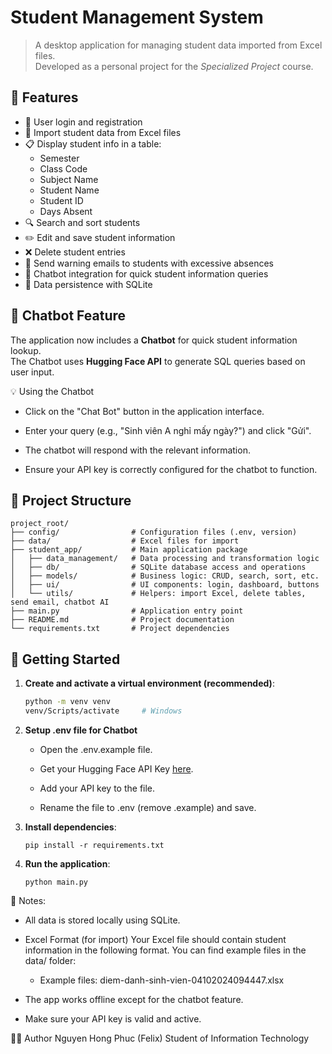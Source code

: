 # Student Management System

> A desktop application for managing student data imported from Excel files.  
> Developed as a personal project for the *Specialized Project* course.

## 📌 Features

- 🔐 User login and registration
- 📁 Import student data from Excel files
- 📋 Display student info in a table:
  - Semester
  - Class Code
  - Subject Name
  - Student Name
  - Student ID
  - Days Absent
- 🔍 Search and sort students
- ✏️ Edit and save student information
- ❌ Delete student entries
- 📧 Send warning emails to students with excessive absences
- 🤖 Chatbot integration for quick student information queries
- 💾 Data persistence with SQLite

## 💬 Chatbot Feature

The application now includes a **Chatbot** for quick student information lookup.  
The Chatbot uses **Hugging Face API** to generate SQL queries based on user input.  

💡 Using the Chatbot
- Click on the "Chat Bot" button in the application interface.

- Enter your query (e.g., "Sinh viên A nghỉ mấy ngày?") and click "Gửi".

- The chatbot will respond with the relevant information.

- Ensure your API key is correctly configured for the chatbot to function.

## 📁 Project Structure

```plaintext
project_root/
├── config/                # Configuration files (.env, version)
├── data/                  # Excel files for import
├── student_app/           # Main application package
│   ├── data_management/   # Data processing and transformation logic
│   ├── db/                # SQLite database access and operations
│   ├── models/            # Business logic: CRUD, search, sort, etc.
│   ├── ui/                # UI components: login, dashboard, buttons
│   └── utils/             # Helpers: import Excel, delete tables, send email, chatbot AI 
├── main.py                # Application entry point
├── README.md              # Project documentation
└── requirements.txt       # Project dependencies
```
## 🚀 Getting Started

1. **Create and activate a virtual environment (recommended)**:
   ```bash
   python -m venv venv
   venv/Scripts/activate     # Windows
   ```
2. **Setup .env file for Chatbot**

    - Open the .env.example file.
    
    - Get your Hugging Face API Key [here](https://huggingface.co/settings/tokens).  
    
    - Add your API key to the file.
    - Rename the file to .env (remove .example) and save.
  
3. **Install dependencies**:

   ```
   pip install -r requirements.txt
4. **Run the application**:

   ```
   python main.py
📌 Notes:

- All data is stored locally using SQLite.

- Excel Format (for import)
Your Excel file should contain student information in the following format.
You can find example files in the data/ folder:
    - Example files: diem-danh-sinh-vien-04102024094447.xlsx
      
- The app works offline except for the chatbot feature.

- Make sure your API key is valid and active.

👨‍💻 Author
Nguyen Hong Phuc (Felix)
Student of Information Technology
